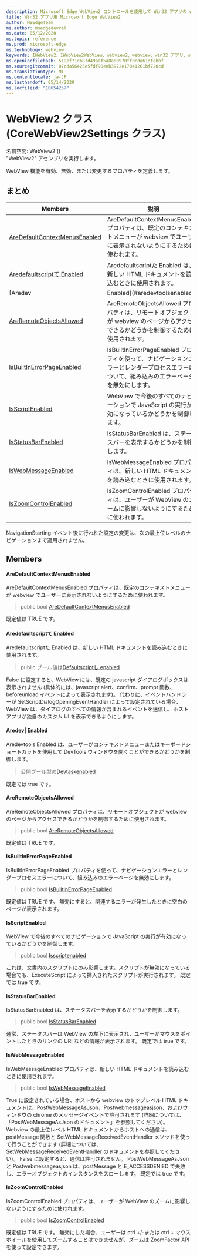 ```yaml
---
description: Microsoft Edge WebView2 コントロールを使用して Win32 アプリの web コンテンツをホストする
title: Win32 アプリ用 Microsoft Edge WebView2
author: MSEdgeTeam
ms.author: msedgedevrel
ms.date: 05/12/2020
ms.topic: reference
ms.prod: microsoft-edge
ms.technology: webview
keywords: IWebView2、IWebView2WebView、webview2、webview、win32 アプリ、win32、edge、ICoreWebView2、ICoreWebView2Controller、browser control、edge html
ms.openlocfilehash: 519ef71db87d49aaf5a8a80970ff0cda61dfebbf
ms.sourcegitcommit: 07cda56425e5fdf90eeb3972e17041261bf720cd
ms.translationtype: MT
ms.contentlocale: ja-JP
ms.lasthandoff: 05/14/2020
ms.locfileid: "10654257"
---
```

# WebView2 クラス (CoreWebView2Settings クラス) 

名前空間: WebView2 () \
"WebView2" アセンブリを実行します。

WebView 機能を有効、無効、または変更するプロパティを定義します。

## まとめ

 Members                        | 説明
--------------------------------|---------------------------------------------
[AreDefaultContextMenusEnabled](#aredefaultcontextmenusenabled) | AreDefaultContextMenusEnabled プロパティは、既定のコンテキストメニューが webview でユーザーに表示されないようにするために使われます。
[Aredefaultscriptて Enabled](#aredefaultscriptdialogsenabled) | Aredefaultscriptた Enabled は、新しい HTML ドキュメントを読み込むときに使用されます。
[Aredev| Enabled](#aredevtoolsenabled) | Aredevtools Enabled は、ユーザーがコンテキストメニューまたはキーボードショートカットを使用して DevTools ウィンドウを開くことができるかどうかを制御します。
[AreRemoteObjectsAllowed](#areremoteobjectsallowed) | AreRemoteObjectsAllowed プロパティは、リモートオブジェクトが webview のページからアクセスできるかどうかを制御するために使用されます。
[IsBuiltInErrorPageEnabled](#isbuiltinerrorpageenabled) | IsBuiltInErrorPageEnabled プロパティを使って、ナビゲーションエラーとレンダープロセスエラーについて、組み込みのエラーページを無効にします。
[IsScriptEnabled](#isscriptenabled) | WebView で今後のすべてのナビゲーションで JavaScript の実行が有効になっているかどうかを制御します。
[IsStatusBarEnabled](#isstatusbarenabled) | IsStatusBarEnabled は、ステータスバーを表示するかどうかを制御します。
[IsWebMessageEnabled](#iswebmessageenabled) | IsWebMessageEnabled プロパティは、新しい HTML ドキュメントを読み込むときに使用されます。
[IsZoomControlEnabled](#iszoomcontrolenabled) | IsZoomControlEnabled プロパティは、ユーザーが WebView のズームに影響しないようにするために使われます。

NavigationStarting イベント後に行われた設定の変更は、次の最上位レベルのナビゲーションまで適用されません。

## Members

#### AreDefaultContextMenusEnabled 

AreDefaultContextMenusEnabled プロパティは、既定のコンテキストメニューが webview でユーザーに表示されないようにするために使われます。

> public bool [AreDefaultContextMenusEnabled](#aredefaultcontextmenusenabled)

既定値は TRUE です。

#### Aredefaultscriptて Enabled 

Aredefaultscriptた Enabled は、新しい HTML ドキュメントを読み込むときに使用されます。

> public ブール値は[Defaultscriptし enabled](#aredefaultscriptdialogsenabled)

False に設定すると、WebView には、既定の javascript ダイアログボックスは表示されません (具体的には、javascript alert、confirm、prompt 関数、beforeunload イベントによって表示されます)。 代わりに、イベントハンドラーが SetScriptDialogOpeningEventHandler によって設定されている場合、WebView は、ダイアログのすべての情報が含まれるイベントを送信し、ホストアプリが独自のカスタム UI を表示できるようにします。

#### Aredev| Enabled 

Aredevtools Enabled は、ユーザーがコンテキストメニューまたはキーボードショートカットを使用して DevTools ウィンドウを開くことができるかどうかを制御します。

> 公開ブール型の[Devtaskenabled](#aredevtoolsenabled)

既定では true です。

#### AreRemoteObjectsAllowed 

AreRemoteObjectsAllowed プロパティは、リモートオブジェクトが webview のページからアクセスできるかどうかを制御するために使用されます。

> public bool [AreRemoteObjectsAllowed](#areremoteobjectsallowed)

既定値は TRUE です。

#### IsBuiltInErrorPageEnabled 

IsBuiltInErrorPageEnabled プロパティを使って、ナビゲーションエラーとレンダープロセスエラーについて、組み込みのエラーページを無効にします。

> public bool [IsBuiltInErrorPageEnabled](#isbuiltinerrorpageenabled)

既定値は TRUE です。 無効にすると、関連するエラーが発生したときに空白のページが表示されます。

#### IsScriptEnabled 

WebView で今後のすべてのナビゲーションで JavaScript の実行が有効になっているかどうかを制御します。

> public bool [Isscriptenabled](#isscriptenabled)

これは、文書内のスクリプトにのみ影響します。スクリプトが無効になっている場合でも、ExecuteScript によって挿入されたスクリプトが実行されます。 既定では true です。

#### IsStatusBarEnabled 

IsStatusBarEnabled は、ステータスバーを表示するかどうかを制御します。

> public bool [IsStatusBarEnabled](#isstatusbarenabled)

通常、ステータスバーは WebView の左下に表示され、ユーザーがマウスをポイントしたときのリンクの URI などの情報が表示されます。 既定では true です。

#### IsWebMessageEnabled 

IsWebMessageEnabled プロパティは、新しい HTML ドキュメントを読み込むときに使用されます。

> public bool [IsWebMessageEnabled](#iswebmessageenabled)

True に設定されている場合、ホストから webview のトップレベル HTML ドキュメントは、PostWebMessageAsJson、Postwebmessageasjson、およびウィンドウの chrome のメッセージイベントで許可されます (詳細については、「PostWebMessageAsJson のドキュメント」を参照してください)。 Webview の最上位レベル HTML ドキュメントからホストへの通信は、postMessage 関数と SetWebMessageReceivedEventHandler メソッドを使って行うことができます (詳細については、SetWebMessageReceivedEventHandler のドキュメントを参照してください)。 False に設定すると、通信は許可されません。 PostWebMessageAsJson と Postwebmessageasjson は、postMessage と E_ACCESSDENIED で失敗し、エラーオブジェクトのインスタンスをスローします。 既定では true です。

#### IsZoomControlEnabled 

IsZoomControlEnabled プロパティは、ユーザーが WebView のズームに影響しないようにするために使われます。

> public bool [IsZoomControlEnabled](#iszoomcontrolenabled)

既定値は TRUE です。 無効にした場合、ユーザーは ctrl +/-または ctrl + マウスホイールを使用してズームすることはできませんが、ズームは ZoomFactor API を使って設定できます。

